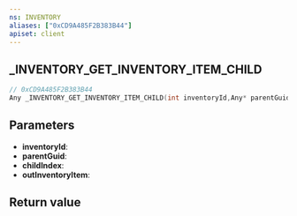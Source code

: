 ```yaml
---
ns: INVENTORY
aliases: ["0xCD9A485F2B383B44"]
apiset: client
---
```

## _INVENTORY_GET_INVENTORY_ITEM_CHILD

```c
// 0xCD9A485F2B383B44
Any _INVENTORY_GET_INVENTORY_ITEM_CHILD(int inventoryId,Any* parentGuid,Any childIndex,Any* outInventoryItem);
```


## Parameters
* **inventoryId**:
* **parentGuid**:
* **childIndex**:
* **outInventoryItem**:

## Return value